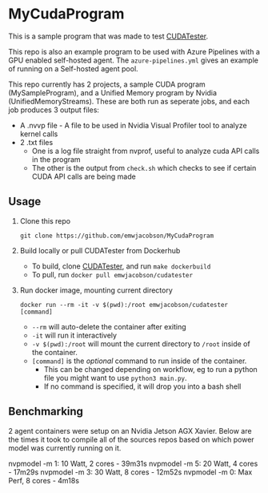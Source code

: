 # MyCudaProgram

This is a sample program that was made to test [CUDATester](https://github.com/emwjacobson/CUDATester).

This repo is also an example program to be used with Azure Pipelines with a GPU enabled self-hosted agent. The `azure-pipelines.yml` gives an example of running on a Self-hosted agent pool.

This repo currently has 2 projects, a sample CUDA program (MySampleProgram), and a Unified Memory program by Nvidia (UnifiedMemoryStreams). These are both run as seperate jobs, and each job produces 3 output files:
- A .nvvp file - A file to be used in Nvidia Visual Profiler tool to analyze kernel calls
- 2 .txt files
    - One is a log file straight from nvprof, useful to analyze cuda API calls in the program
    - The other is the output from `check.sh` which checks to see if certain CUDA API calls are being made

## Usage
1. Clone this repo
  
    `git clone https://github.com/emwjacobson/MyCudaProgram`

2. Build locally or pull CUDATester from Dockerhub
    - To build, clone [CUDATester](https://github.com/emwjacobson/CUDATester), and run `make dockerbuild`
    - To pull, run `docker pull emwjacobson/cudatester`

3. Run docker image, mounting current directory

    ``docker run --rm -it -v $(pwd):/root emwjacobson/cudatester [command]``

    - `--rm` will auto-delete the container after exiting
    - `-it` will run it interactively
    - ``-v $(pwd):/root`` will mount the current directory to `/root` inside of the container.
    - `[command]` is the _optional_ command to run inside of the container.
      - This can be changed depending on workflow, eg to run a python file you might want to use `python3 main.py`.
      - If no command is specified, it will drop you into a bash shell

## Benchmarking

2 agent containers were setup on an Nvidia Jetson AGX Xavier. Below are the times it took to compile all of the sources repos based on which power model was currently running on it.

nvpmodel -m 1: 10 Watt, 2 cores - 39m31s
nvpmodel -m 5: 20 Watt, 4 cores - 17m29s
nvpmodel -m 3: 30 Watt, 8 cores - 12m52s
nvpmodel -m 0: Max Perf, 8 cores - 4m18s
